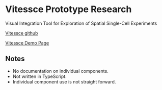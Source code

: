 # Vitessce Prototype Research
Visual Integration Tool for Exploration of Spatial Single-Cell Experiments

[Vitessce github](https://github.com/hubmapconsortium/vitessce)

[Vitessce Demo Page](http://vitessce.io/)

## Notes
* No documentation on individual components.
* Not written in TypeScript.
* Individual component use is not straight forward.
